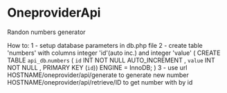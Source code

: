 # OneproviderApi
Randon numbers generator 

How to:
1 - setup database parameters in db.php file
2 - create table 'numbers' with columns integer 'id'(auto inc.) and integer 'value' (
  CREATE TABLE `api_db`.`numbers` ( `id` INT NOT NULL AUTO_INCREMENT , `value` INT NOT NULL , PRIMARY KEY (`id`)) ENGINE = InnoDB;
)
3 - use url 
  HOSTNAME/oneprovider/api/generate to generate new number
  HOSTNAME/oneprovider/api/retrieve/ID to get number with by id
